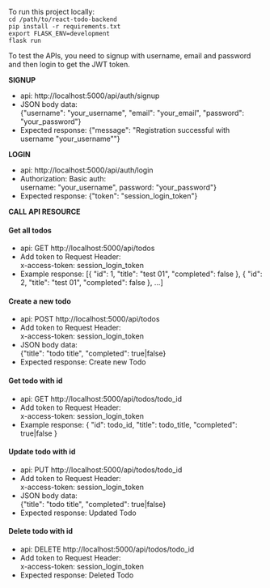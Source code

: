 To run this project locally:
<br>
`cd /path/to/react-todo-backend`
<br>
`pip install -r requirements.txt`
<br>
`export FLASK_ENV=development`
<br>
`flask run`

To test the APIs, you need to signup with username, email and password and then login to get the JWT token.

**SIGNUP**
<br>

- api: http://localhost:5000/api/auth/signup
- JSON body data:
  <br> {"username": "your_username", "email": "your_email", "password": "your_password"}
- Expected response: {"message": "Registration successful with username \"your_username\""}

**LOGIN**
<br>

- api: http://localhost:5000/api/auth/login
- Authorization: Basic auth:
  <br> username: "your_username", password: "your_password"}
- Expected response: {"token": "session_login_token"}

**CALL API RESOURCE**
<br>

#### Get all todos

- api: GET http://localhost:5000/api/todos
- Add token to Request Header:
  <br> x-access-token: session_login_token
- Example response: [{ "id": 1, "title": "test 01", "completed": false }, { "id": 2, "title": "test 01", "completed": false }, ...]

#### Create a new todo

- api: POST http://localhost:5000/api/todos
- Add token to Request Header:
  <br> x-access-token: session_login_token
- JSON body data:
  <br> {"title": "todo title", "completed": true|false}
- Expected response: Create new Todo

#### Get todo with id

- api: GET http://localhost:5000/api/todos/todo_id
- Add token to Request Header:
  <br> x-access-token: session_login_token
- Example response: { "id": todo_id, "title": todo_title, "completed": true|false }

#### Update todo with id

- api: PUT http://localhost:5000/api/todos/todo_id
- Add token to Request Header:
  <br> x-access-token: session_login_token
- JSON body data:
  <br> {"title": "todo title", "completed": true|false}
- Expected response: Updated Todo

#### Delete todo with id

- api: DELETE http://localhost:5000/api/todos/todo_id
- Add token to Request Header:
  <br> x-access-token: session_login_token
- Expected response: Deleted Todo
